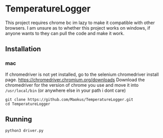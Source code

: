 # TemperatureLogger

This project requires chrome bc im lazy to make it compatible with other browsers.
I am unsure as to whether this project works on windows, if anyone wants to they can pull the code and make it work. 

## Installation
### mac
If chromedriver is not yet installed, go to the selenium chromedriver install page.
https://chromedriver.chromium.org/downloads
Download the chromedriver for the version of chrome you use and move it into `/usr/local/bin` (or anywhere else in your path i dont care)

```
git clone https://github.com/Maokus/TemperatureLogger.git
cd TemperatureLogger
```

## Running
`python3 driver.py`
